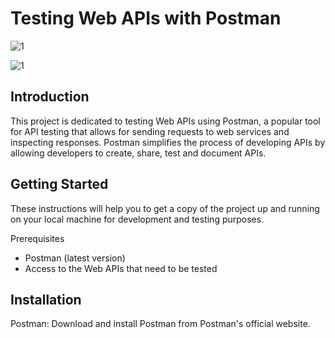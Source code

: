 # Testing Web APIs with Postman
![1](./my-books//Media/1.png)

![1](./my-books//Media/2.png)

## Introduction
This project is dedicated to testing Web APIs using Postman, a popular tool for API testing that allows for sending requests to web services and inspecting responses. Postman simplifies the process of developing APIs by allowing developers to create, share, test and document APIs.

## Getting Started
These instructions will help you to get a copy of the project up and running on your local machine for development and testing purposes.

Prerequisites
- Postman (latest version)
- Access to the Web APIs that need to be tested
## Installation
Postman: Download and install Postman from Postman's official website.
